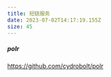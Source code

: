 ```yaml
---
title: 短链服务
date: 2023-07-02T14:17:19.155Z
size: 45
---
```

##### polr

https://github.com/cydrobolt/polr
